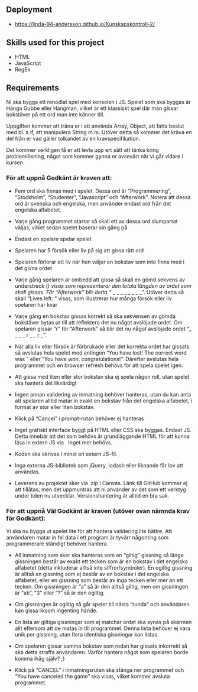 ## Deployment
* https://linda-94-andersson.github.io/Kunskapskontroll-2/

## Skills used for this project
* HTML
* JavaScript
* RegEx

## Requirements

Ni ska bygga ett renodlat spel med konsolen i JS. Spelet som ska byggas är Hänga Gubbe eller Hangman, vilket är ett klassiskt spel där man gissar bokstäver på ett ord man inte känner till.

Uppgiften kommer att träna er i att använda Array, Object, att fatta beslut med bl. a if, att manipulera String m.m. Utöver detta så kommer det kräva en del från er vad gäller tolkandet av en kravspecifikation.

Det kommer verkligen få er att levla upp ert sätt att tänka kring problemlösning, något som kommer gynna er avsevärt när vi går vidare i kursen.

### För att uppnå Godkänt är kraven att:

* Fem ord ska finnas med i spelet. Dessa ord är “Programmering”, “Stockholm”, “Studenter”, “Javascript” och “Afterwork”. Notera att dessa ord är svenska och engelska, men använder endast ord från det engelska alfabetet.

* Varje gång programmet startar så skall ett av dessa ord slumpartat väljas, vilket sedan spelet baserar sin gång på.

* Endast en spelare spelar spelet

* Spelaren har 5 försök eller liv på sig att gissa rätt ord

* Spelaren förlorar ett liv när hen väljer en bokstav som inte finns med i det givna ordet

* Varje gång spelaren är ombedd att gissa så skall en gömd sekvens av understreck (_) visas som representerar den totala längden av ordet som skall gissas. För “Afterwork” blir detta “_ _ _ _ _ _ _ _ _”. Utöver detta så skall “Lives left: <number>” visas, som illustrerar hur många försök eller liv spelaren har kvar

* Varje gång en bokstav gissas korrekt så ska sekvensen av gömda bokstäver bytas ut till att reflektera det nu något avslöjade ordet. Om spelaren gissar “r” för “Afterwork” så blir det nu något avslöjade ordet “_ _ _ _ r _ _ r _”.

* När alla liv eller försök är förbrukade eller det korrekta ordet har gissats så avslutas hela spelet med antingen “You have lost! The correct word was <word>” eller “You have won, congratulations!”. Därefter avslutas hela programmet och en browser refresh behövs för att spela spelet igen.

* Att gissa med liten eller stor bokstav ska ej spela någon roll, utan spelet ska hantera det likvärdigt

* Ingen annan validering av inmatning behöver hanteras, utan du kan anta att spelaren alltid matar in exakt en bokstav från det engelska alfabetet, i format av stor eller liten bokstav.

* Klick på “Cancel” i prompt-rutan behöver ej hanteras

* Inget grafiskt interface byggt på HTML eller CSS ska byggas. Endast JS. Detta innebär att det som behövs är grundläggande HTML för att kunna läsa in extern JS via <script src=""></script>. Inget mer behövs.

* Koden ska skrivas i minst en extern JS-fil.

* Inga externa JS-bibliotek som jQuery, lodash eller liknande får lov att användas.

* Leverans av projektet sker via .zip i Canvas. Länk till GitHub kommer ej att tillåtas, men det uppmuntras att ni använder av det som ett verktyg under tiden nu utvecklar. Versionshantering är alltid en bra sak.

### För att uppnå Väl Godkänt är kraven (utöver ovan nämnda krav för Godkänt):

Vi ska nu bygga ut spelet lite för att hantera validering lite bättre. Att användaren matar in fel data i ett program är tyvärr någonting som programmerare ständigt behöver hantera.

* All inmatning som sker ska hanteras som en “giltig” gissning så länge gissningen består av exakt ett tecken som är en bokstav i det engelska alfabetet (detta inkluderar alltså inte siffror/symboler). En ogiltig gissning är alltså en gissning som ej består av en bokstav i det engelska alfabetet, eller en gissning som består av inga tecken eller mer än ett tecken. Om gissningen är “a”  så är den alltså giltig, men om gissningen är “ab”, “3” eller “?” så är den ogiltig. 

* Om gissningen är ogiltig så går spelet till nästa “runda” och användaren kan gissa liksom ingenting hände.

* En lista av giltiga gissningar som ej matchar ordet ska synas på skärmen allt eftersom att de matas in till programmet. Denna lista behöver ej vara unik per gissning, utan flera identiska gissningar kan listas.

* Om spelaren gissar samma bokstav som redan har gissats inkorrekt så ska detta straffa användaren. Varför hantera något som spelaren borde komma ihåg själv? ;)

* Klick på “CANCEL” i inmatningsrutan ska stänga ner programmet och “You have canceled the game” ska visas, vilket kommer avsluta programmet.